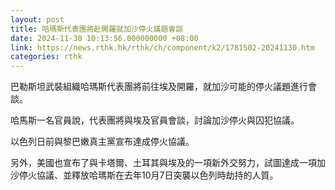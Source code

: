 ```yaml
---
layout: post
title: 哈瑪斯代表團將赴開羅就加沙停火議題會談
date: 2024-11-30 10:13:56.000000000 +08:00
link: https://news.rthk.hk/rthk/ch/component/k2/1781502-20241130.htm
categories: rthk
---
```


巴勒斯坦武裝組織哈瑪斯代表團將前往埃及開羅，就加沙可能的停火議題進行會談。

哈馬斯一名官員說，代表團將與埃及官員會談，討論加沙停火與囚犯協議。

以色列日前與黎巴嫩真主黨宣布達成停火協議。

另外，美國也宣布了與卡塔爾、土耳其與埃及的一項新外交努力，試圖達成一項加沙停火協議、並釋放哈瑪斯在去年10月7日突襲以色列時劫持的人質。
